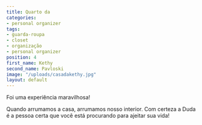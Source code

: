 ```yaml
---
title: Quarto da
categories:
- personal organizer
tags:
- guarda-roupa
- closet
- organização
- personal organizer
position: 4
first_name: Kethy
second_name: Pavloski
image: "/uploads/casadakethy.jpg"
layout: default
---
```


Foi uma experiência maravilhosa!

Quando arrumamos a casa, arrumamos nosso interior. 
Com certeza a Duda é a pessoa certa que você está procurando para ajeitar sua vida!